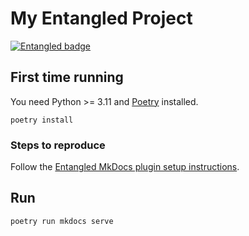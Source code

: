 # My Entangled Project
[![Entangled badge](https://img.shields.io/badge/entangled-Use%20the%20source!-%2300aeff)](https://entangled.github.io/)

## First time running
You need Python >= 3.11 and [Poetry](https://python-poetry.org/) installed.

```shell
poetry install
```

### Steps to reproduce

Follow the [Entangled MkDocs plugin setup instructions](https://entangled.github.io/mkdocs-plugin/setup/).

## Run

```
poetry run mkdocs serve
```

